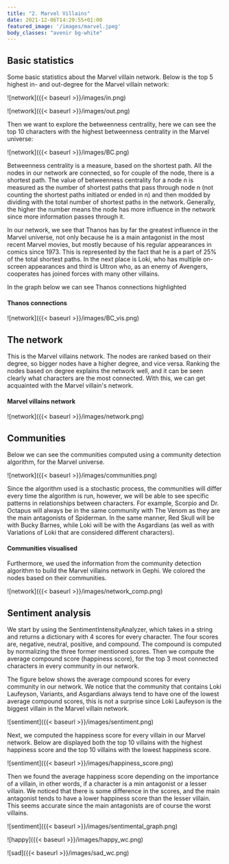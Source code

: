 ```yaml
---
title: "2. Marvel Villains"
date: 2021-12-06T14:29:55+01:00
featured_image: '/images/marvel.jpeg'
body_classes: "avenir bg-white"
---
```


## Basic statistics

Some basic statistics about the Marvel villain network. Below is the top 5 highest in- and out-degree for the Marvel villain network: 

![network]({{< baseurl >}}/images/in.png)

![network]({{< baseurl >}}/images/out.png)
 

Then we want to explore the betweenness centrality, here we can see the top 10 characters with the highest betweenness centrality in the Marvel universe:

![network]({{< baseurl >}}/images/BC.png)


Betweenness centrality is a measure, based on the shortest path. All the nodes in our network are connected, so for couple of the node, there is a shortest path. The value of betweenness centrality for a node n is measured as the number of shortest paths that pass through node n (not counting the shortest paths initiated or ended in n) and then modded by dividing with the total number of shortest paths in the network. Generally, the higher the number means the node has more influence in the network since more information passes through it.

In our network, we see that Thanos has by far the greatest influence in the Marvel universe, not only because he is a main antagonist in the most recent Marvel movies, but mostly because of his regular appearances in comics since 1973. This is represented by the fact that he is a part of 25% of the total shortest paths. In the next place is Loki, who has multiple on-screen appearances and third is Ultron who, as an enemy of Avengers, cooperates has joined forces with many other villains.

In the graph below we can see Thanos connections highlighted

#### Thanos connections
![network]({{< baseurl >}}/images/BC_vis.png)

## The network

This is the Marvel villains network. The nodes are ranked based on their degree, so bigger nodes have a higher degree, and vice versa. Ranking the nodes based on degree explains the network well, and it can be seen clearly what characters are the most connected. With this, we can get acquainted with the Marvel villain's network.

#### Marvel villains network

![network]({{< baseurl >}}/images/network.png)

## Communities

Below we can see the communities computed using a community detection algorithm, for the Marvel universe.  

![network]({{< baseurl >}}/images/communities.png)

Since the algorithm used is a stochastic process, the communities will differ every time the algorithm is run, however, we will be able to see specific patterns in relationships between characters. For example, Scorpio and Dr. Octapus will always be in the same community with The Venom as they are the main antagonists of Spiderman. In the same manner, Red Skull will be with Bucky Barnes, while Loki will be with the Asgardians (as well as with Variations of Loki that are considered different characters).

#### Communities visualised 

Furthermore, we used the information from the community detection algorithm to build the Marvel villains network in Gephi. We colored the nodes based on their communities.

![network]({{< baseurl >}}/images/network_comp.png)


## Sentiment analysis

We start by using the SentimentIntensityAnalyzer, which takes in a string and returns a dictionary with 4 scores for every character. The four scores are, negative, neutral, positive, and compound. The compound is computed by normalizing the three former mentioned scores. Then we compute the average compound score (happiness score), for the top 3 most connected characters in every community in our network.

The figure below shows the average compound scores for every community in our network. We notice that the community that contains Loki Laufeyson, Variants, and Asgardians always tend to have one of the lowest average compound scores, this is not a surprise since Loki Laufeyson is the biggest villain in the Marvel villain network.

![sentiment]({{< baseurl >}}/images/sentiment.png)


Next, we computed the happiness score for every villain in our Marvel network. Below are displayed both the top 10 villains with the highest happiness score and the top 10 villains with the lowest happiness score.

![sentiment]({{< baseurl >}}/images/happiness_score.png)

Then we found the average happiness score depending on the importance of a villain, in other words, if a character is a min antagonist or a lesser villain. We noticed that there is some difference in the scores, and the main antagonist tends to have a lower happiness score than the lesser villain. This seems accurate since the main antagonists are of course the worst villains.


![sentiment]({{< baseurl >}}/images/sentimental_graph.png)



![happy]({{< baseurl >}}/images/happy_wc.png)


![sad]({{< baseurl >}}/images/sad_wc.png)

